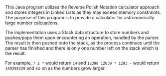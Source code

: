This Java program utilizes the Reverse Polish Notation calculator approach and stores integers in Linked Lists as they may exceed memory constraints. The purpose of this program is to provide a calculator for astronomically large number calcuations.

The implementation uses a Stack data structure to store numbers and pushes/pops them upon encountering an operation, handled by the parser. The result is then pushed onto the stack, as the process continues until the parser has finished and there is only one number left on the stack which is the result.

For example,
`7 2 *` would return `14` and `12398 12039 * 1293 -` would return `149258229` and so on as the numbers grow larger.
